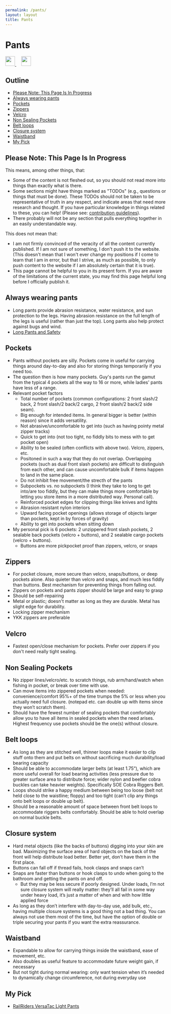 ```yaml
---
permalink: /pants/
layout: layout
title: Pants
---
```


<div class="center">

   <h1>Pants</h1>

   <a href="https://github.com/StevenTammen/steventammen.github.io/edit/master/pages/pants.md" target="_blank">
     <img src="https://steventammen.github.io/assets/images/GitHub.png" height="30" width="30">
   </a> &nbsp; &nbsp;

   <a href="http://prose.io/#StevenTammen/steventammen.github.io/edit/master/pages/pants.md" target="_blank">
     <img src="https://steventammen.github.io/assets/images/Prose.png" height="30" width="30">
   </a>

</div>

## Outline

- [Please Note: This Page Is In Progress](#please-note-this-page-is-in-progress)
- [Always wearing pants](#always-wearing-pants)
- [Pockets](#pockets)
- [Zippers](#zippers)
- [Velcro](#velcro)
- [Non Sealing Pockets](#non-sealing-pockets)
- [Belt loops](#belt-loops)
- [Closure system](#closure-system)
- [Waistband](#waistband)
- [My Pick](#my-pick)

## Please Note: This Page Is In Progress

This means, among other things, that:

- Some of the content is not fleshed out, so you should not read more into things than exactly what is there.
- Some sections might have things marked as "TODOs" (e.g., questions or things that must be done). These TODOs should not be taken to be representative of truth in any respect, and indicate areas that need more research and thought. If you have particular knowledge in things related to these, you can help! (Please see: [contribution guidelines](https://github.com/StevenTammen/steventammen.github.io#contribution-guidelines)).
- There probably will not be any section that pulls everything together in an easily understandable way.

This does not mean that:

- I am not firmly convinced of the veracity of all the content currently published. If I am not sure of something, I don't push it to the website. (This doesn't mean that I won't ever change my positions if I come to learn that I am in error, but that I strive, as much as possible, to only push content to the website if I am absolutely certain that it is true).
- This page cannot be helpful to you in its present form. If you are aware of the limitations of the current state, you may find this page helpful long before I officially publish it.

## Always wearing pants

- Long pants provide abrasion resistance, water resistance, and sun protection to the legs. Having abrasion resistance on the full length of the legs is useful (rather than just the top). Long pants also help protect against bugs and wind.
- [Long Pants and Safety](http://www.njmsijif.org/download/safety/Work%20Attire-%20Long%20Pants%20vs.%20Shorts%20S2011-1%20rev.pdf)

## Pockets

- Pants without pockets are silly. Pockets come in useful for carrying things around day-to-day and also for storing things temporarily if you need too.
- The question then is how many pockets. Guy's pants run the gamut from the typical 4 pockets all the way to 16 or more, while ladies' pants have less of a range.
- Relevant pocket factors
   - Total number of pockets (common configurations: 2 front slash/2 back, 2 front slash/2 back/2 cargo, 2 front slash/2 back/2 side seam).
   - Big enough for intended items. In general bigger is better (within reason) since it adds versatility.
   - Not abrasive/uncomfortable to get into (such as having pointy metal zipper tracks)
   - Quick to get into (not too tight, no fiddly bits to mess with to get pocket open)
   - Ability to be sealed (often conflicts with above two). Velcro, zippers, etc.
   - Positoned in such a way that they do not overlap. Overlapping pockets (such as dual front slash pockets) are difficult to distinguish from each other, and can cause uncomfortable bulk if items happen to land in the same place.
   - Do not inhibit free movement/the strecth of the pants
   - Subpockets vs. no subpockets (I think they take to long to get into/are too fiddly, but they can make things more comfortable by letting you store items in a more distributed way. Personal call).
   - Reinforced pocket edges for clipping things like knives and lights
   - Abrasion resistant nylon interiors
   - Upward facing pocket openings (allows storage of objects larger than pockets, kept in by forces of gravity)
   - Ability to get into pockets when sitting down
- My personal pick is 6 pockets: 2 unzippered front slash pockets, 2 sealable back pockets (velcro + buttons), and 2 sealable cargo pockets (velcro + buttons).
   - Buttons are more pickpocket proof than zippers, velcro, or snaps

## Zippers
- For pocket closure, more secure than velcro, snaps/buttons, or deep pockets alone. Also quieter than velcro and snaps, and much less fiddly than buttons. Best mechanism for preventing things from falling out.
- Zippers on pockets and pants zipper should be large and easy to grasp
- Should be self-repairing
- Metal or plastic; doesn't matter as long as they are durable. Metal has slight edge for durability.
- Locking zipper mechanism
- YKK zippers are preferable

## Velcro
- Fastest open/close mechanism for pockets. Prefer over zippers if you don't need really tight sealing.

## Non Sealing Pockets
- No zipper lines/velcro/etc. to scratch things, rub arm/hand/watch when fishing in pocket, or break over time with use.
- Can move items into zippered pockets when needed: convenience/comfort 95%+ of the time trumps the 5% or less when you actually need full closure. (notepad etc. can double up with items since they won’t scratch them).
- Should have the fewest number of sealing pockets that comfortably allow you to have all items in sealed pockets when the need arises. Highest frequency use pockets should be the one(s) without closure.

## Belt loops
- As long as they are stitched well, thinner loops make it easier to clip stuff onto them and put belts on without sacrificing much durability/load bearing capacity
- Should be able to accommodate larger belts (at least 1.75”), which are more useful overall for load bearing activities (less pressure due to greater surface area to distribute force; wider nylon and beefier cobra buckles can take heavier weights). Specifically SOE Cobra Riggers Belt.
- Loops should strike a happy medium between being too loose (belt not held close to the waistline; floppy) and too tight (can’t clip any things onto belt loops or double up belt).
- Should be a reasonable amount of space between front belt loops to accommodate riggers belts comfortably. Should be able to hold overlap on normal buckle belts.

## Closure system
- Hard metal objects (like the backs of buttons) digging into your skin are bad. Maximizing the surface area of hard objects on the back of the front will help distribute load better. Better yet, don't have them in the first place.
- Buttons can fall off if thread fails, hook clasps and snaps can’t
- Snaps are faster than buttons or hook clasps to undo when going to the bathroom and getting the pants on and off.
   - But they may be less secure if poorly designed. Under loads, I’m not sure closure system will really matter: they’ll all fail in some way under heavy load, it’s just a matter of when and with how little applied force
- As long as they don’t interfere with day-to-day use, add bulk, etc., having multiple closure systems is a good thing not a bad thing. You can always not use them most of the time, but have the option of double or triple securing your pants if you want the extra reassurance.

## Waistband
- Expandable to allow for carrying things inside the waistband, ease of movement, etc.
- Also doubles as useful feature to accommodate future weight gain, if necessary
- But not tight during normal wearing: only want tension when it’s needed to dynamically change circumference, not during everyday use

## My Pick

- [RailRiders VersaTac Light Pants](https://www.railriders.com/men-versatac-light-pant-p-954.html?cPath=104_110)
